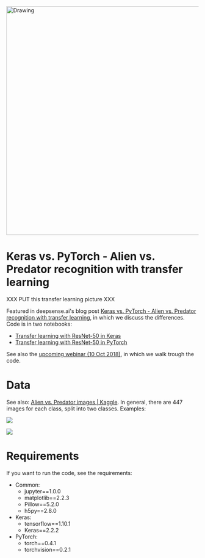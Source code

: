 <img src="https://gist.githubusercontent.com/jakubczakon/10e5eb3d5024cc30cdb056d5acd3d92f/raw/5c464c16ccbc7150b4025e0a2a05b84ab99a7bc3/logo_DS_AI.png" alt="Drawing" style="width: 600px;"/>

# Keras vs. PyTorch - Alien vs. Predator recognition with transfer learning

XXX PUT this transfer learning picture XXX


Featured in deepsense.ai's blog post [Keras vs. PyTorch - Alien vs. Predator recognition with transfer learning](https://deepsense.ai/keras-vs-pytorch-alien-vs-predator-recognition-with-transfer-learning), in which we discuss the differences. Code is in two notebooks:

* [Transfer learning with ResNet-50 in Keras](https://github.com/buus2/keras_pytorch_01/blob/master/Keras-Resnet50.ipynb)
* [Transfer learning with ResNet-50 in PyTorch](PyTorch-Resnet50.ipynb)

See also the [upcoming webinar (10 Oct 2018)](https://www.crowdcast.io/e/KerasVersusPyTorch/register), in which we walk trough the code.

# Data

See also: [Alien vs. Predator images | Kaggle](https://www.kaggle.com/pmigdal/alien-vs-predator-images).
In general, there are 447 images for each class, split into two classes. Examples:

![](imgs/aliens.png)

![](imgs/predators.png)

# Requirements

If you want to run the code, see the requirements:

* Common:
  * jupyter==1.0.0
  * matplotlib==2.2.3
  * Pillow==5.2.0
  * h5py==2.8.0
* Keras:
  * tensorflow==1.10.1
  * Keras==2.2.2
* PyTorch:
  * torch==0.4.1
  * torchvision==0.2.1


